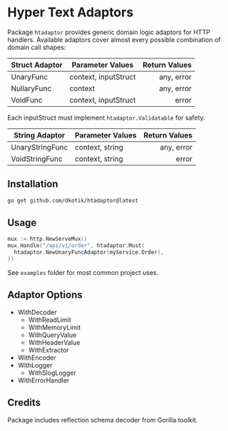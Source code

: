 # Hyper Text Adaptors

Package `htadaptor` provides generic domain logic adaptors for HTTP handlers. Available adaptors cover almost every possible combination of domain call shapes:

<!-- TODO: link adaptors to GoDoc -->
<!-- TODO: add FS adaptor -->

| Struct Adaptor | Parameter Values     | Return Values |
|----------------|----------------------|--------------:|
| UnaryFunc      | context, inputStruct |    any, error |
| NullaryFunc    | context              |    any, error |
| VoidFunc       | context, inputStruct |         error |

Each inputStruct must implement `htadaptor.Validatable` for safety.

| String Adaptor  | Parameter Values     | Return Values |
|-----------------|----------------------|--------------:|
| UnaryStringFunc | context, string      |    any, error |
| VoidStringFunc  | context, string      |         error |

## Installation

```sh
go get github.com/dkotik/htadaptor@latest
```

## Usage

```go
mux := http.NewServeMux()
mux.Handle("/api/v1/order", htadaptor.Must(
  htadaptor.NewUnaryFuncAdaptor(myService.Order),
))
```

See `examples` folder for most common project uses.

## Adaptor Options

<!-- TODO: link to GoDoc -->

- WithDecoder
    - WithReadLimit
    - WithMemoryLimit
    - WithQueryValue
    - WithHeaderValue
    - WithExtractor
- WithEncoder
- WithLogger
    - WithSlogLogger
- WithErrorHandler

## Credits

Package includes reflection schema decoder from Gorilla toolkit.
